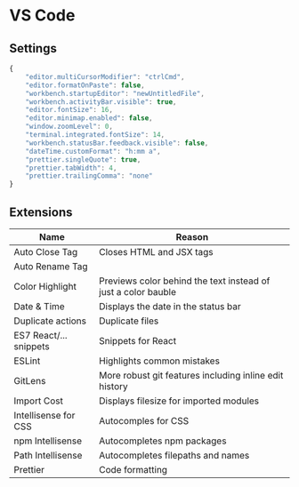 # VS Code

## Settings
```javascript
{
    "editor.multiCursorModifier": "ctrlCmd",
    "editor.formatOnPaste": false,
    "workbench.startupEditor": "newUntitledFile",
    "workbench.activityBar.visible": true,
    "editor.fontSize": 16,
    "editor.minimap.enabled": false,
    "window.zoomLevel": 0,
    "terminal.integrated.fontSize": 14,
    "workbench.statusBar.feedback.visible": false,
    "dateTime.customFormat": "h:mm a",
    "prettier.singleQuote": true,
    "prettier.tabWidth": 4,
    "prettier.trailingComma": "none"
}
```

## Extensions

Name | Reason
---|---
Auto Close Tag | Closes HTML and JSX tags
Auto Rename Tag | 
Color Highlight | Previews color behind the text instead of just a color bauble
Date & Time | Displays the date in the status bar
Duplicate actions | Duplicate files
ES7 React/... snippets | Snippets for React
ESLint | Highlights common mistakes
GitLens | More robust git features including inline edit history
Import Cost | Displays filesize for imported modules
Intellisense for CSS | Autocomples for CSS
npm Intellisense | Autocompletes npm packages
Path Intellisense | Autocompletes filepaths and names
Prettier | Code formatting
